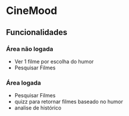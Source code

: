 # CineMood

## Funcionalidades

### Área não logada

* Ver 1 filme por escolha do humor
* Pesquisar Filmes


### Área logada

* Pesquisar Filmes
* quizz para retornar filmes baseado no humor
* analise de histórico

